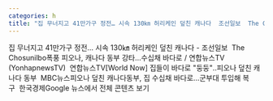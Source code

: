 ```yaml
---
categories: h
title: "집 무너지고 41만가구 정전… 시속 130㎞ 허리케인 덮친 캐나다  조선일보  The Chosunilbo"
---
```

집 무너지고 41만가구 정전… 시속 130㎞ 허리케인 덮친 캐나다 - 조선일보&nbsp;&nbsp;The Chosunilbo폭풍 피오나, 캐나다 동부 강타…수십채 바다로 / 연합뉴스TV (YonhapnewsTV)&nbsp;&nbsp;연합뉴스TV[World Now] 집들이 바다로 "둥둥"‥피오나 덮친 캐나다 동부&nbsp;&nbsp;MBC뉴스피오나 덮친 캐나다동부, 집 수십채 바다로…군부대 투입해 복구&nbsp;&nbsp;한국경제Google 뉴스에서 전체 콘텐츠 보기